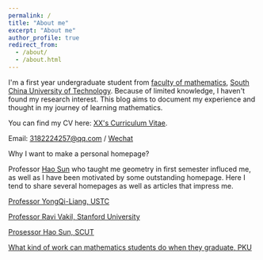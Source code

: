 ```yaml
---
permalink: /
title: "About me"
excerpt: "About me"
author_profile: true
redirect_from: 
  - /about/
  - /about.html
---
```


I'm a first year undergraduate student from [faculty of mathematics](https://www2.scut.edu.cn/math/), [South China University of Technology](https://www.scut.edu.cn/). Because of limited knowledge, I haven't found my research interest. This blog aims to document my experience and thought in my journey of learning mathematics.

You can find my CV here: [XX's Curriculum Vitae](../assets/Curriculum_Vitae.pdf).

Email: 3182224257@qq.com  / [Wechat](../images/wechat.jpg)







Why I want to make a personal homepage?

Professor [Hao Sun](https://www2.scut.edu.cn/math/2018/0316/c14638a440127/page.htm) who taught me geometry in first semester influced me, as well as I have been motivated by some outstanding homepage. Here I tend to share several homepages as well as articles that impress me.

[Professor YongQi-Liang, USTC](http://staff.ustc.edu.cn/~yqliang/files/teaching.htm)

[Professor Ravi Vakil, Stanford University](https://math.stanford.edu/~vakil/potentialstudents.html)

[Prosessor Hao Sun, SCUT](https://haosun71275.github.io/HaoSun/)

[What kind of work can mathematics students do when they graduate, PKU](../assets/2024.01.13.pdf)
